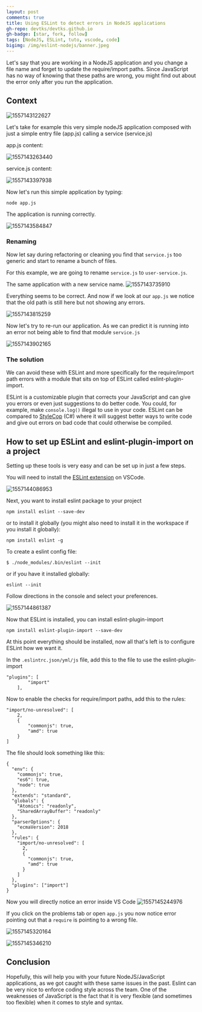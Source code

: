 ```yaml
---
layout: post
comments: true
title: Using ESLint to detect errors in NodeJS applications
gh-repo: devtks/devtks.github.io
gh-badge: [star, fork, follow]
tags: [NodeJS, ESLint, tuto, vscode, code]
bigimg: /img/eslint-nodejs/banner.jpeg
---
```


Let's say that you are working in a NodeJS application and you change a file name and forget to update the require/import paths. Since JavaScript has no way of knowing that these paths are wrong, you might find out about the error only after you run the application.

## Context

![1557143122627](/img/eslint-nodejs/1557143122627.png)

Let's take for example this very simple nodeJS application composed with just a simple entry file (app.js) calling a service (service.js)

app.js content:

![1557143263440](/img/eslint-nodejs/1557143263440.png)

service.js content:

![1557143397938](/img/eslint-nodejs/1557143397938.png)

Now let's run this simple application by typing:

```
node app.js
```

The application is running correctly.

![1557143584847](/img/eslint-nodejs/1557143584847.png)

### Renaming

Now let say during refactoring or cleaning you find that `service.js` too generic and start to rename a bunch of files.

For this example, we are going to rename `service.js` to `user-service.js`.

The same application with a new service name.
![1557143735910](/img/eslint-nodejs/1557143735910.png)

Everything seems to be correct. And now if we look at our `app.js` we notice that the old path is still here but not showing any errors.

![1557143815259](/img/eslint-nodejs/1557143815259.png)

Now let's try to re-run our application.
As we can predict it is running into an error not being able to find that module `service.js`

![1557143902165](/img/eslint-nodejs/1557143902165.png)

### The solution

We can avoid these with ESLint and more specifically for the require/import path errors with a module that sits on top of ESLint called eslint-plugin-import.

ESLint is a customizable plugin that corrects your JavaScript and can give you errors or even just suggestions to do better code. You could, for example, make `console.log()` illegal to use in your code. ESLint can be compared to [StyleCop](https://github.com/StyleCop/StyleCop) (C#) where it will suggest better ways to write code and give out errors on bad code that could otherwise be compiled.

## How to set up ESLint and eslint-plugin-import on a project

Setting up these tools is very easy and can be set up in just a few steps.

You will need to install the [ESLint extension](https://marketplace.visualstudio.com/items?itemName=dbaeumer.vscode-eslint) on VSCode.

![1557144086953](/img/eslint-nodejs/1557144086953.png)

Next, you want to install eslint package to your project

```
npm install eslint --save-dev
```

or to install it globally (you might also need to install it in the workspace if you install it globally):

```
npm install eslint -g
```

To create a eslint config file:

```
$ ./node_modules/.bin/eslint --init
```

or if you have it installed globally:

```
eslint --init
```

Follow directions in the console and select your preferences.

![1557144861387](/img/eslint-nodejs/1557144861387.png)

Now that ESLint is installed, you can install eslint-plugin-import

```
npm install eslint-plugin-import --save-dev
```

At this point everything should be installed, now all that's left is to configure ESLint how we want it.

In the `.eslintrc.json/yml/js` file, add this to the file to use the eslint-plugin-import

```
"plugins": [
        "import"
    ],
```

Now to enable the checks for require/import paths, add this to the rules:

```
"import/no-unresolved": [
    2,
    {
        "commonjs": true,
        "amd": true
    }
]
```

The file should look something like this:

```
{
  "env": {
    "commonjs": true,
    "es6": true,
    "node": true
  },
  "extends": "standard",
  "globals": {
    "Atomics": "readonly",
    "SharedArrayBuffer": "readonly"
  },
  "parserOptions": {
    "ecmaVersion": 2018
  },
  "rules": {
    "import/no-unresolved": [
      2,
      {
        "commonjs": true,
        "amd": true
      }
    ]
  },
  "plugins": ["import"]
}
```

Now you will directly notice an error inside VS Code
![1557145244976](/img/eslint-nodejs/1557145244976.png)

If you click on the problems tab or open `app.js` you now notice error pointing out that a `require` is pointing to a wrong file.

![1557145320164](/img/eslint-nodejs/1557145320164.png)

![1557145346210](/img/eslint-nodejs/1557145346210.png)

## Conclusion

Hopefully, this will help you with your future NodeJS/JavaScript applications, as we got caught with these same issues in the past. Eslint can be very nice to enforce coding style across the team. One of the weaknesses of JavaScript is the fact that it is very flexible (and sometimes too flexible) when it comes to style and syntax.
